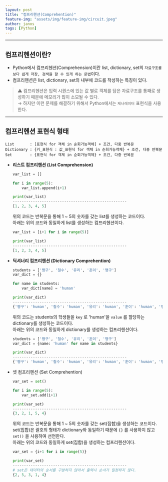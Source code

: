 ```yaml
---
layout: post
title: "컴프리헨션(Comprehention)"
feature-img: "assets/img/feature-img/circuit.jpeg"
author: janos
tags: [Python]
---
```


---

## 컴프리헨션이란?

- Python에서 컴프리헨션(Comprehension)이란 list, dictionary, set의 `자료구조를 보다 쉽게 저장, 검색을 할 수 있게 하는 문법`이다.
- 컴프리헨션은 list, dictionary, set의 내부에 코드를 작성하는 특징이 있다.

> ⚠️ 컴프리헨션은 입력 시퀀스에 있는 값 별로 객체를 담은 자료구조를 통째로 생성하기 때문에 메모리가 많이 소모될 수 있다.  
→ 하지만 이런 문제를 해결하기 위해서 Python에서는 `제너레이터` 표현식을 사용한다.

---

## 컴프리헨션 표현식 형태

```
List       : [표현식 for 객체 in 순회가능객체] + 조건, 다중 반복문
Dictionary : {키_표현식 : 값_표현식 for 객체 in 순회가능객체} + 조건, 다중 반복문
Set        : {표현식 for 객체 in 순회가능객체} + 조건, 다중 반복문
```

- **리스트 컴프리헨션 (List Comprehension)**

	```python
	var_list = []
	
	for i in range(5):
		var_list.append(i+1)
	
	print(var_list)
	---------------------------------------------------
	[1, 2, 3, 4, 5]
	```

	위의 코드는 반복문을 통해 1 ~ 5의 숫자를 갖는 list를 생성하는 코드이다.  
	아래는 위의 코드와 동일하게 list를 생성하는 컴프리헨션이다.

	```python
	var_list = [i+1 for i in range(5)]
	
	print(var_list)
	---------------------------------------------------
	[1, 2, 3, 4, 5]
	```

- **딕셔너리 컴프리헨션 (Dictionary Comprehention)**

	```python
	students = ['짱구', '철수', '유리', '훈이', '맹구']
	var_dict = {}
	
	for name in students:
		var_dict[name] = 'human'
	
	print(var_dict)
	---------------------------------------------------
	{'짱구': 'human', '철수': 'human', '유리': 'human', '훈이': 'human', '맹구': 'human'}
	```

	위의 코드는 students의 학생들을 `key` 로 'human'을 `value` 를 할당하는 dictionary를 생성하는 코드이다.  
	아래는 위의 코드와 동일하게 dictionary를 생성하는 컴프리헨션이다.

	```python
	students = ['짱구', '철수', '유리', '훈이', '맹구']
	var_dict = {name: 'human' for name in students}
	
	print(var_dict)
	---------------------------------------------------
	{'짱구': 'human', '철수': 'human', '유리': 'human', '훈이': 'human', '맹구': 'human'}
	```

- 셋 컴프리헨션 (Set Comprehention)

	```python
	var_set = set()
	
	for i in range(5):
		var_set.add(i+1)
	
	print(var_set)
	---------------------------------------------------
	{3, 2, 1, 5, 4}
	```

	위의 코드는 반복문을 통해 1 ~ 5의 숫자를 갖는 set(집합)을 생성하는 코드이다.  
	set(집합)은 괄호의 형태가 dictionary와 동일하기 때문에 `{}` 를 사용하지 않고 `set()` 을 사용하여 선언한다.  
	아래는 위의 코드와 동일하게 set(집합)을 생성하는 컴프리헨션이다.

	```python
	var_set = {i+1 for i in range(5)}
	
	print(var_set)
	---------------------------------------------------
	# set은 데이터의 순서를 구분하지 않아서 출력시 순서가 일정하지 않다.
	{2, 5, 3, 1, 4}
	```